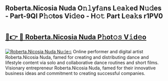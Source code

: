 ## Roberta.Nicosia Nuda O𝚗𝚕yf𝚊ns L𝚎a𝚔ed N𝚞𝚍es - Part-9QI P𝚑𝚘tos Vi𝚍𝚎o - H𝚘𝚝 Part L𝚎a𝚔s r1PV0

# <h2><a href="http://kf8dvw.oniu.top/?m=Roberta.Nicosia+Nuda">🔗👉 🔴 Roberta.Nicosia Nuda P𝚑ot𝚘𝚜 V𝚒d𝚎o</a></h2>

[![Roberta.Nicosia Nuda Nu𝚍e𝚜](https://i.imgur.com/0qMVB7G.gif)](http://kf8dvw.oniu.top/?m=Roberta.Nicosia+Nuda)
Online performer and digital artist Roberta.Nicosia Nuda, famed for creating and distributing dance and lifestyle content via solo and collaborative dance routines and short films. Visionary entrepreneur Roberta.Nicosia Nuda, famed for their innovative business ideas and commitment to creating successful companies.  

